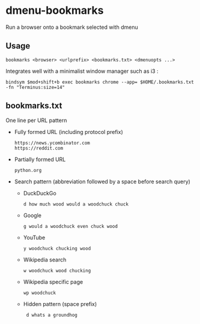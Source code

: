 # dmenu-bookmarks

Run a browser onto a bookmark selected with dmenu

## Usage

    bookmarks <browser> <urlprefix> <bookmarks.txt> <dmenuopts ...>

Integrates well with a minimalist window manager such as i3 :

    bindsym $mod+shift+b exec bookmarks chrome --app= $HOME/.bookmarks.txt -fn "Terminus:size=14"

## bookmarks.txt

One line per URL pattern

* Fully formed URL (including protocol prefix)

      https://news.ycombinator.com
      https://reddit.com

* Partially formed URL

      python.org

* Search pattern (abbreviation followed by a space before search query)

  * DuckDuckGo

        d how much wood would a woodchuck chuck

  * Google

        g would a woodchuck even chuck wood

  * YouTube

        y woodchuck chucking wood

  * Wikipedia search

        w woodchuck wood chucking

  * Wikipedia specific page

        wp woodchuck

  * Hidden pattern (space prefix)

         d whats a groundhog
